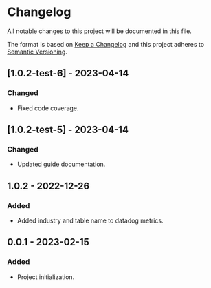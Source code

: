 # Changelog

All notable changes to this project will be documented in this file.

The format is based on [Keep a Changelog](https://keepachangelog.com/en/1.0.0/)
and this project adheres to [Semantic Versioning](https://semver.org/spec/v2.0.0.html).

## [1.0.2-test-6] - 2023-04-14

### Changed

- Fixed code coverage.

## [1.0.2-test-5] - 2023-04-14

### Changed

- Updated guide documentation.

## 1.0.2 - 2022-12-26

### Added

- Added industry and table name to datadog metrics.



## 0.0.1 - 2023-02-15

### Added

- Project initialization. 

<!-- ## [X.Y.Z] - YYYY-MM-DD
### Added
- Better explanation of the difference between the file ("CHANGELOG")
and its function "the change log".

### Changed
- Refer to a "change log" instead of a "CHANGELOG" throughout the site
to differentiate between the file and the purpose of the file — the
logging of changes.

### Removed
- Remove empty sections from CHANGELOG, they occupy too much space and
create too much noise in the file. People will have to assume that the
missing sections were intentionally left out because they contained no
notable changes. 

TEsting-->


